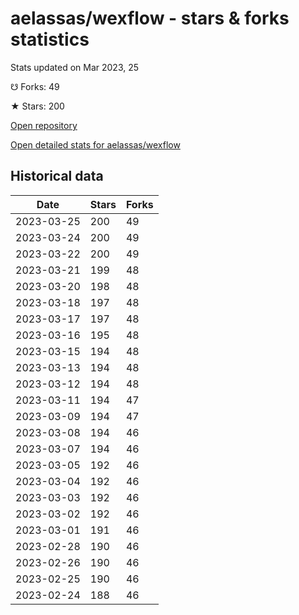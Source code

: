 # aelassas/wexflow - stars & forks statistics

Stats updated on Mar 2023, 25

☋ Forks: 49

★ Stars: 200

[Open repository](https://github.com/aelassas/wexflow)

[Open detailed stats for aelassas/wexflow](https://reviewgithub.com/rep/aelassas/wexflow)

## Historical data
| Date | Stars | Forks |
|------|-------|-------|
| 2023-03-25 | 200 | 49 | 
| 2023-03-24 | 200 | 49 | 
| 2023-03-22 | 200 | 49 | 
| 2023-03-21 | 199 | 48 | 
| 2023-03-20 | 198 | 48 | 
| 2023-03-18 | 197 | 48 | 
| 2023-03-17 | 197 | 48 | 
| 2023-03-16 | 195 | 48 | 
| 2023-03-15 | 194 | 48 | 
| 2023-03-13 | 194 | 48 | 
| 2023-03-12 | 194 | 48 | 
| 2023-03-11 | 194 | 47 | 
| 2023-03-09 | 194 | 47 | 
| 2023-03-08 | 194 | 46 | 
| 2023-03-07 | 194 | 46 | 
| 2023-03-05 | 192 | 46 | 
| 2023-03-04 | 192 | 46 | 
| 2023-03-03 | 192 | 46 | 
| 2023-03-02 | 192 | 46 | 
| 2023-03-01 | 191 | 46 | 
| 2023-02-28 | 190 | 46 | 
| 2023-02-26 | 190 | 46 | 
| 2023-02-25 | 190 | 46 | 
| 2023-02-24 | 188 | 46 | 

